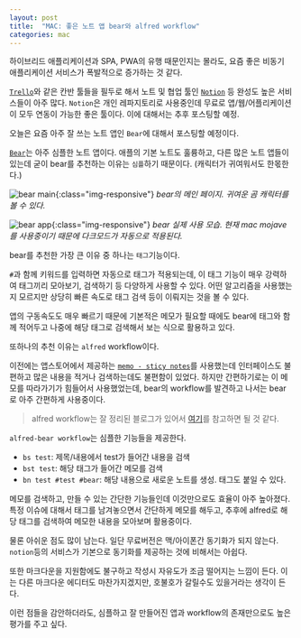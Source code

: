 ```yaml
---
layout: post
title:  "MAC: 좋은 노트 앱 bear와 alfred workflow"
categories: mac
---
```



하이브리드 애플리케이션과 SPA, PWA의 유행 때문인지는 몰라도, 요즘 좋은 비동기 애플리케이션 서비스가 폭발적으로 증가하는 것 같다.


[`Trello`](https://trello.com/)와 같은 칸반 툴들을 필두로 해서 노트 및 협업 툴인 [`Notion`](https://www.notion.so/) 등 완성도 높은 서비스들이 아주 많다. `Notion`은 개인 레파지토리로 사용중인데 무료로 앱/웹/어플리케이션이 모두 연동이 가능한 좋은 툴이다. 이에 대해서는 추후 포스팅할 예정.


오늘은 요즘 아주 잘 쓰는 노트 앱인 `Bear`에 대해서 포스팅할 예정이다.

[`Bear`](https://bear.app/)는 아주 심플한 노트 앱이다. 애플의 기본 노트도 훌륭하고, 다른 많은 노트 앱들이 있는데 굳이 bear를 추천하는 이유는 `심플`하기 때문이다. (캐릭터가 귀여워서도 한몫한다.)


![bear main](https://i.imgur.com/DigsMlD.png){:class="img-responsive"}
*bear의 메인 페이지. 귀여운 곰 캐릭터를 볼 수 있다.*


![bear app](https://i.imgur.com/BhzCLxd.png){:class="img-responsive"}
*bear 실제 사용 모습. 현재 mac mojave를 사용중이기 때문에 다크모드가 자동으로 적용된다.*


bear를 추천한 가장 큰 이유 중 하나는 `태그`기능이다. 

`#`과 함께 키워드를 입력하면 자동으로 태그가 적용되는데, 이 태그 기능이 매우 강력하여 태그끼리 모아보기, 검색하기 등 다양하게 사용할 수 있다. 어떤 알고리즘을 사용했는지 모르지만 상당히 빠른 속도로 태그 검색 등이 이뤄지는 것을 볼 수 있다. 

앱의 구동속도도 매우 빠르기 때문에 기본적은 메모가 필요할 때에도 bear에 태그와 함께 적어두고 나중에 해당 태그로 검색해서 보는 식으로 활용하고 있다.


또하나의 추천 이유는 `alfred` workflow이다.

이전에는 앱스토어에서 제공하는 [`memo - sticy notes`](https://itunes.apple.com/us/app/memo-sticky-notes/id1212409035?mt=12)를 사용했는데 인터페이스도 불편하고 많은 내용을 적거나 검색하는데도 불편함이 있었다. 하지만 간편하기로는 이 메모를 따라가기가 힘들어서 사용했었는데, bear의 workflow를 발견하고 나서는 bear로 아주 간편하게 사용중이다.

> alfred workflow는 잘 정리된 블로그가 있어서 [여기](http://blog.naver.com/PostView.nhn?blogId=drumman2ya&logNo=220517895465)를 참고하면 될 것 같다.


`alfred-bear workflow`는 심플한 기능들을 제공한다.

- `bs test`: 제목/내용에서 test가 들어간 내용을 검색
- `bst test`: 해당 태그가 들어간 메모를 검색
- `bn test #test #bear`: 해당 내용으로 새로운 노트를 생성. 태그도 붙일 수 있다.

메모를 검색하고, 만들 수 있는 간단한 기능들인데 이것만으로도 효율이 아주 높아졌다. 특정 이슈에 대해서 태그를 남겨놓으면서 간단하게 메모를 해두고, 추후에 alfred로 해당 태그를 검색하여 메모한 내용을 모아보며 활용중이다.


물론 아쉬운 점도 많이 남는다. 일단 무료버전은 맥/아이폰간 동기화가 되지 않는다. `notion`등의 서비스가 기본으로 동기화를 제공하는 것에 비해서는 아쉽다.

또한 마크다운을 지원함에도 불구하고 작성시 자유도가 조금 떨어지는 느낌이 든다. 이는 다른 마크다운 에디터도 마찬가지겠지만, 호불호가 갈릴수도 있을거라는 생각이 든다.


이런 점들을 감안하더라도, 심플하고 잘 만들어진 앱과 workflow의 존재만으로도 높은 평가를 주고 싶다.


